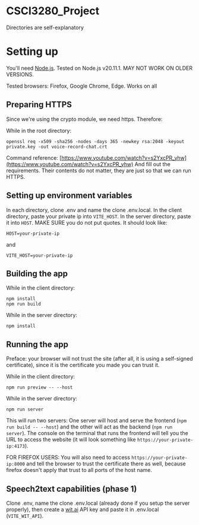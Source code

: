 # CSCI3280_Project

Directories are self-explanatory

# Setting up

You'll need [Node.js](https://nodejs.org/en/download). Tested on Node.js v20.11.1. MAY NOT WORK ON OLDER VERSIONS.

Tested browsers: Firefox, Google Chrome, Edge. Works on all

## Preparing HTTPS

Since we're using the crypto module, we need https. Therefore:

While in the root directory:

```console
openssl req -x509 -sha256 -nodes -days 365 -newkey rsa:2048 -keyout private.key -out voice-record-chat.crt
```
Command reference: [https://www.youtube.com/watch?v=s2YxcPR_yhw](https://www.youtube.com/watch?v=s2YxcPR_yhw)
And fill out the requirements. Their contents do not matter, they are just so that we can run HTTPS.

## Setting up environment variables

In each directory, clone .env and name the clone .env.local. In the client directory, paste your private ip into `VITE_HOST`. In the server directory, paste it into `HOST`. MAKE SURE you do not put quotes. It should look like:

```
HOST=your-private-ip
```
and
```
VITE_HOST=your-private-ip
```

## Building the app

While in the client directory:

```console
npm install
npm run build
```

While in the server directory:

```console
npm install
```

## Running the app

Preface: your browser will not trust the site (after all, it is using a self-signed certificate), since it is the certificate you made you can trust it.

While in the client directory:

```console
npm run preview -- --host
```

While in the server directory:

```console
npm run server
```

This will run two servers: One server will host and serve the frontend (`npm run build -- --host`) and the other will act as the backend (`npm run server`). The console on the terminal that runs the frontend will tell you the URL to access the website (it will look something like `https://your-private-ip:4173`).

FOR FIREFOX USERS: You will also need to access `https://your-private-ip:8000` and tell the browser to trust the certificate there as well, because firefox doesn't apply that trust to all ports of the host name.

## Speech2text capabilities (phase 1)

Clone .env, name the clone .env.local (already done if you setup the server properly), then create a [wit.ai](https://wit.ai/) API key and paste it in .env.local (`VITE_WIT_API`).
